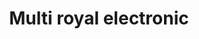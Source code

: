 ---
title: "Multi royal electronic"
url: /puerto-la-cruz/multi-royal-electronic/
shop: electrónica
---